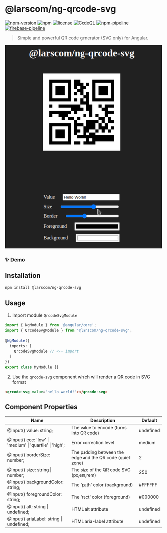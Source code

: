 # @larscom/ng-qrcode-svg

[![npm-version](https://img.shields.io/npm/v/@larscom/ng-qrcode-svg.svg?label=npm)](https://www.npmjs.com/package/@larscom/ng-qrcode-svg)
![npm](https://img.shields.io/npm/dw/@larscom/ng-qrcode-svg)
[![license](https://img.shields.io/npm/l/@larscom/ng-qrcode-svg.svg)](https://github.com/larscom/ng-qrcode-svg/blob/master/LICENSE)
[![CodeQL](https://github.com/larscom/ng-qrcode-svg/actions/workflows/codeql-analysis.yml/badge.svg?branch=master)](https://github.com/larscom/ng-qrcode-svg/actions/workflows/codeql-analysis.yml)
[![npm-pipeline](https://github.com/larscom/ng-qrcode-svg/actions/workflows/npm-merge.yml/badge.svg?branch=master)](https://github.com/larscom/ng-qrcode-svg/actions/workflows/npm-merge.yml)
[![firebase-pipeline](https://github.com/larscom/ng-qrcode-svg/actions/workflows/firebase-hosting-merge.yml/badge.svg?branch=master)](https://github.com/larscom/ng-qrcode-svg/actions/workflows/firebase-hosting-merge.yml)

> Simple and powerful QR code generator (SVG only) for Angular.

![Demo GIF](https://github.com/larscom/ng-qrcode-svg/blob/master/.github/img/demo.gif)

### ✨ [Demo](https://ng-qrcode-svg.web.app)

## Installation

```bash
npm install @larscom/ng-qrcode-svg
```

## Usage

1. Import module `QrcodeSvgModule`

```ts
import { NgModule } from '@angular/core';
import { QrcodeSvgModule } from '@larscom/ng-qrcode-svg';

@NgModule({
  imports: [
    QrcodeSvgModule // <-- import
  ]
})
export class MyModule {}
```

2. Use the `qrcode-svg` component which will render a QR code in SVG format

```html
<qrcode-svg value="hello world!"></qrcode-svg>
```

## Component Properties

| Name                                                     | Description                                               | Default   |
| -------------------------------------------------------- | --------------------------------------------------------- | --------- |
| @Input() value: string;                                  | The value to encode (turns into QR code)                  | undefined |
| @Input() ecc: 'low' \| 'medium' \| 'quartile' \| 'high'; | Error correction level                                    | medium    |
| @Input() borderSize: number;                             | The padding between the edge and the QR code (quiet zone) | 2         |
| @Input() size: string \| number;                         | The size of the QR code SVG (px,em,rem)                   | 250       |
| @Input() backgroundColor: string;                        | The 'path' color (background)                             | #FFFFFF   |
| @Input() foregroundColor: string;                        | The 'rect' color (foreground)                             | #000000   |
| @Input() alt: string \| undefined;                       | HTML alt attribute                                        | undefined |
| @Input() ariaLabel: string \| undefined;                 | HTML aria-label attribute                                 | undefined |
